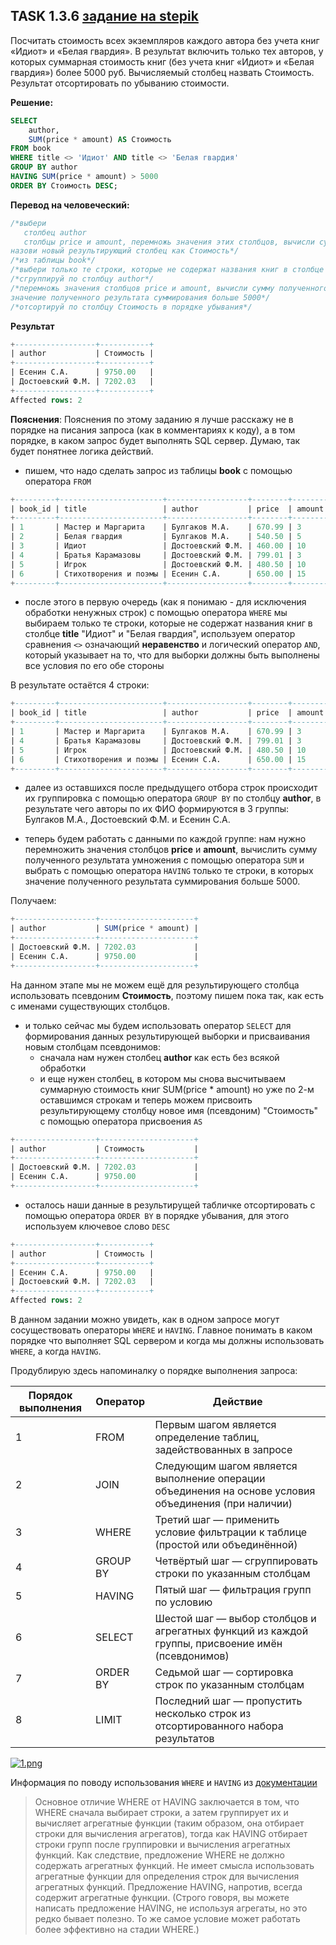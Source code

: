 ## TASK 1.3.6 [задание на stepik](https://stepik.org/lesson/297515/step/8?unit=279275)
Посчитать стоимость всех экземпляров каждого автора без учета книг «Идиот» и «Белая гвардия». В результат включить только тех
авторов, у которых суммарная стоимость книг (без учета книг «Идиот» и «Белая гвардия») более 5000 руб. Вычисляемый столбец
назвать Стоимость. Результат отсортировать по убыванию стоимости.

**Решение:**

```SQL
SELECT 
    author,
    SUM(price * amount) AS Стоимость
FROM book
WHERE title <> 'Идиот' AND title <> 'Белая гвардия'
GROUP BY author
HAVING SUM(price * amount) > 5000
ORDER BY Стоимость DESC;
```

**Перевод на человеческий:**

```SQL
/*выбери
   столбец author
   столбцы price и amount, перемножь значения этих столбцов, вычисли сумму полученного результата умножения построчно,
назови новый результирующий столбец как Стоимость*/
/*из таблицы book*/
/*выбери только те строки, которые не содержат названия книг в столбце title "Идиот" и "Белая гвардия"*/
/*сгруппируй по столбцу author*/
/*перемножь значения столбцов price и amount, вычисли сумму полученного результата, и выбери только те строки, в которых
значение полученного результата суммирования больше 5000*/
/*отсортируй по столбцу Стоимость в порядке убывания*/
```

**Результат**

```SQL
+------------------+-----------+
| author           | Стоимость |
+------------------+-----------+
| Есенин С.А.      | 9750.00   |
| Достоевский Ф.М. | 7202.03   |
+------------------+-----------+
Affected rows: 2
```

**Пояснения**:
Пояснения по этому заданию я лучше расскажу не в порядке на писания запроса (как в комментариях к коду), а в том порядке, в каком запрос будет выполнять SQL
сервер. Думаю, так будет понятнее логика действий.

- пишем, что надо сделать запрос из таблицы **book** с помощью оператора ```FROM```

```SQL
+---------+-----------------------+------------------+--------+--------+
| book_id | title                 | author           | price  | amount |
+---------+-----------------------+------------------+--------+--------+
| 1       | Мастер и Маргарита    | Булгаков М.А.    | 670.99 | 3      |
| 2       | Белая гвардия         | Булгаков М.А.    | 540.50 | 5      |
| 3       | Идиот                 | Достоевский Ф.М. | 460.00 | 10     |
| 4       | Братья Карамазовы     | Достоевский Ф.М. | 799.01 | 3      |
| 5       | Игрок                 | Достоевский Ф.М. | 480.50 | 10     |
| 6       | Стихотворения и поэмы | Есенин С.А.      | 650.00 | 15     |
+---------+-----------------------+------------------+--------+--------+
```

- после этого в первую очередь (как я понимаю - для исключения обработки ненужных строк) с помощью оператора ```WHERE``` мы выбираем только те строки,
которые не содержат названия книг в столбце **title** "Идиот" и "Белая гвардия", используем оператор сравнения  ```<>``` означающий **неравенство**
и логический оператор ```AND```, который указывает на то, что для выборки должны быть выполнены все условия по его обе стороны

В результате остаётся 4 строки:

```SQL
+---------+-----------------------+------------------+--------+--------+
| book_id | title                 | author           | price  | amount |
+---------+-----------------------+------------------+--------+--------+
| 1       | Мастер и Маргарита    | Булгаков М.А.    | 670.99 | 3      |
| 4       | Братья Карамазовы     | Достоевский Ф.М. | 799.01 | 3      |
| 5       | Игрок                 | Достоевский Ф.М. | 480.50 | 10     |
| 6       | Стихотворения и поэмы | Есенин С.А.      | 650.00 | 15     |
+---------+-----------------------+------------------+--------+--------+
```

- далее из оставшихся после предыдущего отбора строк происходит их группировка с помощью оператора ```GROUP BY``` по столбцу **author**, в результате чего
авторы по их ФИО формируются в 3 группы: Булгаков М.А., Достоевский Ф.М. и Есенин С.А.

- теперь будем работать с данными по каждой группе: нам нужно перемножить значения столбцов **price** и **amount**, вычислить сумму
полученного результата умножения с помощью оператора ```SUM``` и выбрать с помощью оператора ```HAVING``` только те строки, в которых значение
полученного результата суммирования больше 5000.

Получаем:

```SQL
+------------------+---------------------+
| author           | SUM(price * amount) |
+------------------+---------------------+
| Достоевский Ф.М. | 7202.03             |
| Есенин С.А.      | 9750.00             |
+------------------+---------------------+
```

На данном этапе мы не можем ещё для результирующего столбца использовать псевдоним **Стоимость**, поэтому пишем пока так, как есть с именами существующих
столбцов.

- и только сейчас мы будем использовать оператор ```SELECT``` для формирования данных результирующей выборки и присваивания новым столбцам псевдонимов:
   - сначала нам нужен столбец **author** как есть без всякой обработки
   - и еще нужен столбец, в котором мы снова высчитываем суммарную стоимость книг SUM(price * amount) но уже по 2-м оставшимся строкам
  и теперь можем присвоить результирующему столбцу новое имя (псевдоним) "Стоимость" с помощью оператора присвоения ```AS```

```SQL
+------------------+---------------------+
| author           | Стоимость           |
+------------------+---------------------+
| Достоевский Ф.М. | 7202.03             |
| Есенин С.А.      | 9750.00             |
+------------------+---------------------+
```
- осталось наши данные в результирущей табличке отсортировать с помощью оператора ```ORDER BY``` в порядке убывания, для этого используем ключевое слово
```DESC```

```SQL
+------------------+-----------+
| author           | Стоимость |
+------------------+-----------+
| Есенин С.А.      | 9750.00   |
| Достоевский Ф.М. | 7202.03   |
+------------------+-----------+
Affected rows: 2
```

В данном задании можно увидеть, как в одном запросе могут сосуществовать операторы ```WHERE``` и ```HAVING```. Главное понимать в каком порядке что
выполняет SQL сервером и когда мы должны использовать ```WHERE```, а когда ```HAVING```.

Продублирую здесь напоминалку о порядке выполнения запроса:

|Порядок выполнения|Оператор              |Действие                                                                                                       |
|------------------|----------------------|---------------------------------------------------------------------------------------------------------------|
|1                 |FROM                  |Первым шагом является определение таблиц, задействованных в запросе                                            |
|2                 |JOIN                  |Следующим шагом является выполнение операции объединения на основе условия объединения (при наличии)           |
|3                 |WHERE                 |Третий шаг — применить условие фильтрации к таблице (простой или объединённой)                                 |
|4                 |GROUP BY              |Четвёртый шаг — сгруппировать строки по указанным столбцам                                                     |
|5                 |HAVING                |Пятый шаг — фильтрация групп по условию                                                                        |
|6                 |SELECT                |Шестой шаг — выбор столбцов и агрегатных функций из каждой группы, присвоение имён (псевдонимов)               |
|7                 |ORDER BY              |Седьмой шаг — сортировка строк по указанным столбцам                                                           |
|8                 |LIMIT                 |Последний шаг — пропустить несколько строк из отсортированного набора результатов                              |

[![1.png](https://i.postimg.cc/Jn3txkT4/1.png)](https://postimg.cc/R6FMVN5j)


Информация по поводу использования ```WHERE``` и ```HAVING``` из [документации](https://postgrespro.ru/docs/postgrespro/11/tutorial-agg)
>Основное отличие WHERE от HAVING заключается в том, что WHERE сначала выбирает строки, а затем группирует их и вычисляет агрегатные функции
>(таким образом, она отбирает строки для вычисления агрегатов), тогда как HAVING отбирает строки групп после группировки и вычисления агрегатных функций.
>Как следствие, предложение WHERE не должно содержать агрегатных функций.
>Не имеет смысла использовать агрегатные функции для определения строк для вычисления агрегатных функций.
>Предложение HAVING, напротив, всегда содержит агрегатные функции. (Строго говоря, вы можете написать предложение HAVING, не используя агрегаты,
>но это редко бывает полезно. То же самое условие может работать более эффективно на стадии WHERE.)
